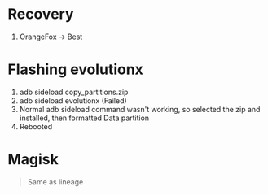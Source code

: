 # Recovery
1. OrangeFox -> Best 

# Flashing evolutionx
1. adb sideload copy_partitions.zip
2. adb sideload evolutionx (Failed)
3. Normal adb sideload command wasn't working, so selected the zip and installed, then formatted Data partition
4. Rebooted 

# Magisk 
> Same as lineage
